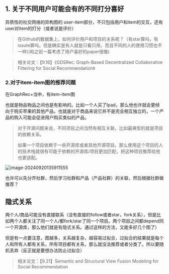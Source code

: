 ## 1. 关于不同用户可能会有的不同打分喜好

异质性的社交网络的异构图的 user-item部分，不只包括用户和item的交互，还有user对item的打分（或者说是评价）

> 在Github的数据集上，如何评价用户和项目的关系呢？（有star算吗，有issute算吗，但是确实是有人就是只看只用，而且不同的人的使用习惯也不一样)(和之前一篇考虑了用户喜好的paper很像)



> 相关论文：【9.16】《GDSRec: Graph-Based Decentralized Collaborative Filtering for Social Recommendation》

### 2.对于item-item图的推荐问题

在GraphRec+当中，有item-item图

也就是物品物品之间也是有影响的。比如一个人买了Ipad，那么他也许就会更倾向于购买苹果的其他产品，也就是对于商品来说它并不是完全相互独立的，一个产品的购入可能会促进用户购买类似的产品。

>  对于开源问题来说，不同项目之间当然有相互关联，比如最典型的就是项目的依赖关系。
>
> 如果一个项目依赖于一些开源库或者其他开源项目。那么使用这个项目的人的技术栈就很有可能于依赖的开源库/项目更加匹配，把这种项目推荐给他也更适配。

![image-20240920135911555](../../../../AppData/Roaming/Typora/typora-user-images/image-20240920135911555.png)

也许可以先分开社群，然后学习社群和产品（产品社群）的关联，然后根据社群做推荐？

## 隐式关系

两个人/商品可能没有直接联系（没有直接的follow或者star，fork关系），但是比如两个人都关注了同一个人/都fork/star了同一个项目。两个项目之间都depend同一个开源库，那么他们就是有隐式关系。通过这样的方法，又能多好几个图了）

但是有一点要注意，图越多，关系越复杂，越容易过拟合，过拟合的结果就是每个人和所有人都有关系，所有项目都有关系，那么就没法推荐或者分类了。所以要随机丢弃（反正就是要想办法防止过拟合）

> 相关论文：【9.21】Semantic and Structural View Fusion Modeling for Social Recommendation

